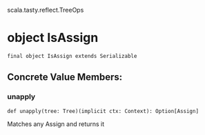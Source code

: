 scala.tasty.reflect.TreeOps
# object IsAssign

<pre><code class="language-scala" >final object IsAssign extends Serializable</pre></code>
## Concrete Value Members:
### unapply
<pre><code class="language-scala" >def unapply(tree: Tree)(implicit ctx: Context): Option[Assign]</pre></code>
Matches any Assign and returns it

